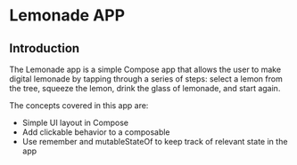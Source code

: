 Lemonade APP
================================
Introduction
------------
The Lemonade app is a simple Compose app that allows the user to make digital lemonade by tapping through a series of steps: select a lemon from the tree, squeeze the lemon, drink the glass of lemonade, and start again.

The concepts covered in this app are:
 - Simple UI layout in Compose
 - Add clickable behavior to a composable
 - Use remember and mutableStateOf to keep track of relevant state in the app
